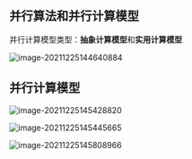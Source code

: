 ## 并行算法和并行计算模型

并行计算模型类型：**抽象计算模型**和**实用计算模型**

![image-20211225144640884](https://ln-markdown-image-bucket.oss-cn-beijing.aliyuncs.com/img/image-20211225144640884.png)

## 并行计算模型

![image-20211225145428820](https://ln-markdown-image-bucket.oss-cn-beijing.aliyuncs.com/img/image-20211225145428820.png)

![image-20211225145445665](https://ln-markdown-image-bucket.oss-cn-beijing.aliyuncs.com/img/image-20211225145445665.png)

![image-20211225145808966](https://ln-markdown-image-bucket.oss-cn-beijing.aliyuncs.com/img/image-20211225145808966.png)
